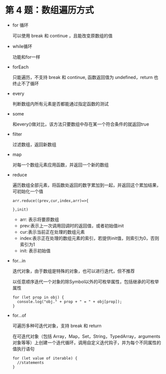 # 第 4 题：数组遍历方式

* for 循环

  可以使用 break 和 continue ，且能改变原数组的值

* while循环

  功能和for一样

* forEach

  只能遍历，不支持 break 和 continue, 函数返回值为 undefined，return 也终止不了循环

* every

  判断数组内所有元素是否都能通过指定函数的测试

* some

  和every()做对比，该方法只要数组中存在某一个符合条件的就返回true

* filter

  过滤数组，返回新数组

* map

  对每一个数组元素应用函数，并返回一个新的数组

* reduce

  遍历数组全部元素，将函数处返回的数字累加到一起，并返回这个累加结果，可初始化一个值

  ```
  arr.reduce((prev,cur,index,arr)=>{

  },init)

  ```
  * arr: 表示将要原数组
  * prev:表示上一次调用回调时的返回值，或者初始值init
  * cur:表示当前正在处理的数组元素
  * index:表示正在处理的数组元素的索引，若提供init值，则索引为0，否则索引为1
  * init: 表示初始值

* for...in

  迭代对象，由于数组是特殊的对象，也可以进行迭代，但不推荐

  以任意顺序迭代一个对象的除Symbol以外的可枚举属性，包括继承的可枚举属性

  ```
  for (let prop in obj) {
    console.log("obj." + prop + " = " + obj[prop]);
  }
  ```

* for...of

  可遍历多种可迭代对象，支持 break 和 return

  在可迭代对象（包括 Array，Map，Set，String，TypedArray，arguments 对象等等）上创建一个迭代循环，调用自定义迭代钩子，并为每个不同属性的值执行语句

  ```
  for (let value of iterable) {
    //statements
  }
  ```

